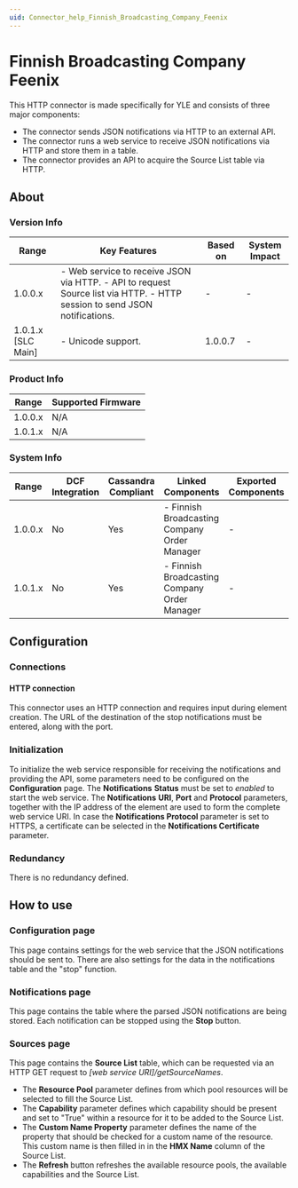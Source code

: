 ```yaml
---
uid: Connector_help_Finnish_Broadcasting_Company_Feenix
---
```


# Finnish Broadcasting Company Feenix

This HTTP connector is made specifically for YLE and consists of three major components:

- The connector sends JSON notifications via HTTP to an external API.
- The connector runs a web service to receive JSON notifications via HTTP and store them in a table.
- The connector provides an API to acquire the Source List table via HTTP.

## About

### Version Info

| **Range**            | **Key Features**                                                                                                           | **Based on** | **System Impact** |
|----------------------|----------------------------------------------------------------------------------------------------------------------------|--------------|-------------------|
| 1.0.0.x              | \- Web service to receive JSON via HTTP. - API to request Source list via HTTP. - HTTP session to send JSON notifications. | \-           | \-                |
| 1.0.1.x \[SLC Main\] | \- Unicode support.                                                                                                        | 1.0.0.7      | \-                |

### Product Info

| **Range** | **Supported Firmware** |
|-----------|------------------------|
| 1.0.0.x   | N/A                    |
| 1.0.1.x   | N/A                    |

### System Info

| **Range** | **DCF Integration** | **Cassandra Compliant** | **Linked Components**                         | **Exported Components** |
|-----------|---------------------|-------------------------|-----------------------------------------------|-------------------------|
| 1.0.0.x   | No                  | Yes                     | \- Finnish Broadcasting Company Order Manager | \-                      |
| 1.0.1.x   | No                  | Yes                     | \- Finnish Broadcasting Company Order Manager | \-                      |

## Configuration

### Connections

#### HTTP connection

This connector uses an HTTP connection and requires input during element creation. The URL of the destination of the stop notifications must be entered, along with the port.

### Initialization

To initialize the web service responsible for receiving the notifications and providing the API, some parameters need to be configured on the **Configuration** page. The **Notifications** **Status** must be set to *enabled* to start the web service. The **Notifications** **URI**, **Port** and **Protocol** parameters, together with the IP address of the element are used to form the complete web service URI. In case the **Notifications Protocol** parameter is set to HTTPS, a certificate can be selected in the **Notifications Certificate** parameter.

### Redundancy

There is no redundancy defined.

## How to use

### Configuration page

This page contains settings for the web service that the JSON notifications should be sent to. There are also settings for the data in the notifications table and the "stop" function.

### Notifications page

This page contains the table where the parsed JSON notifications are being stored. Each notification can be stopped using the **Stop** button.

### Sources page

This page contains the **Source List** table, which can be requested via an HTTP GET request to *\[web service URI\]/getSourceNames*.

- The **Resource Pool** parameter defines from which pool resources will be selected to fill the Source List.
- The **Capability** parameter defines which capability should be present and set to "True" within a resource for it to be added to the Source List.
- The **Custom Name Property** parameter defines the name of the property that should be checked for a custom name of the resource. This custom name is then filled in in the **HMX Name** column of the Source List.
- The **Refresh** button refreshes the available resource pools, the available capabilities and the Source List.
